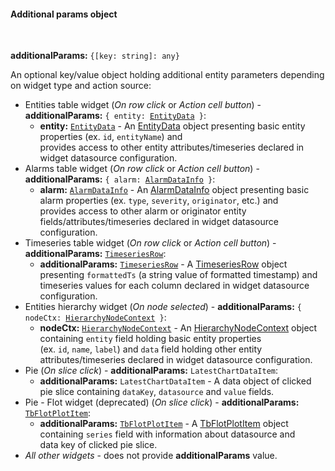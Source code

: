 #### Additional params object

<div class="divider"></div>
<br/>

<b>additionalParams:</b> <code>{[key: string]: any}</code>

An optional key/value object holding additional entity parameters depending on widget type and action source:

<ul>
  <li>Entities table widget (<i>On row click</i> or <i>Action cell button</i>) - <b>additionalParams:</b> <code>{ entity: <a href="https://github.com/sobeam/sobeam/blob/e264f7b8ddff05bda85c4833bf497f47f447496e/ui-ngx/src/app/modules/home/components/widget/lib/table-widget.models.ts#L61" target="_blank">EntityData</a> }</code>:
    <ul>
      <li><b>entity:</b> <code><a href="https://github.com/sobeam/sobeam/blob/e264f7b8ddff05bda85c4833bf497f47f447496e/ui-ngx/src/app/modules/home/components/widget/lib/table-widget.models.ts#L61" target="_blank">EntityData</a></code> - An 
            <a href="https://github.com/sobeam/sobeam/blob/e264f7b8ddff05bda85c4833bf497f47f447496e/ui-ngx/src/app/modules/home/components/widget/lib/table-widget.models.ts#L61" target="_blank">EntityData</a> object
            presenting basic entity properties (ex. <code>id</code>, <code>entityName</code>) and <br> provides access to other entity attributes/timeseries declared in widget datasource configuration.
      </li>
    </ul>
  </li>        
  <li>Alarms table widget (<i>On row click</i> or <i>Action cell button</i>) - <b>additionalParams:</b> <code>{ alarm: <a href="https://github.com/sobeam/sobeam/blob/7049f564b4f2a1f49f730c72a1c62f9f24aeb7cc/ui-ngx/src/app/shared/models/alarm.models.ts#L147" target="_blank">AlarmDataInfo</a> }</code>:
    <ul>
      <li><b>alarm:</b> <code><a href="https://github.com/sobeam/sobeam/blob/7049f564b4f2a1f49f730c72a1c62f9f24aeb7cc/ui-ngx/src/app/shared/models/alarm.models.ts#L147" target="_blank">AlarmDataInfo</a></code> - An 
            <a href="https://github.com/sobeam/sobeam/blob/7049f564b4f2a1f49f730c72a1c62f9f24aeb7cc/ui-ngx/src/app/shared/models/alarm.models.ts#L147" target="_blank">AlarmDataInfo</a> object
            presenting basic alarm properties (ex. <code>type</code>, <code>severity</code>, <code>originator</code>, etc.) and <br> provides access to other alarm or originator entity fields/attributes/timeseries declared in widget datasource configuration.
      </li>
    </ul>
  </li>        
  <li>Timeseries table widget (<i>On row click</i> or <i>Action cell button</i>) - <b>additionalParams:</b> <code><a href="https://github.com/sobeam/sobeam/blob/e264f7b8ddff05bda85c4833bf497f47f447496e/ui-ngx/src/app/modules/home/components/widget/lib/timeseries-table-widget.component.ts#L80" target="_blank">TimeseriesRow</a></code>:
    <ul>
      <li><b>additionalParams:</b> <code><a href="https://github.com/sobeam/sobeam/blob/e264f7b8ddff05bda85c4833bf497f47f447496e/ui-ngx/src/app/modules/home/components/widget/lib/timeseries-table-widget.component.ts#L80" target="_blank">TimeseriesRow</a></code> - A 
            <a href="https://github.com/sobeam/sobeam/blob/e264f7b8ddff05bda85c4833bf497f47f447496e/ui-ngx/src/app/modules/home/components/widget/lib/timeseries-table-widget.component.ts#L80" target="_blank">TimeseriesRow</a> object
            presenting <code>formattedTs</code> (a string value of formatted timestamp) and <br> timeseries values for each column declared in widget datasource configuration.
      </li>
    </ul>
  </li>   
  <li>Entities hierarchy widget (<i>On node selected</i>) - <b>additionalParams:</b> <code>{ nodeCtx: <a href="https://github.com/sobeam/sobeam/blob/e264f7b8ddff05bda85c4833bf497f47f447496e/ui-ngx/src/app/modules/home/components/widget/lib/entities-hierarchy-widget.models.ts#L35" target="_blank">HierarchyNodeContext</a> }</code>:
    <ul>
      <li><b>nodeCtx:</b> <code><a href="https://github.com/sobeam/sobeam/blob/e264f7b8ddff05bda85c4833bf497f47f447496e/ui-ngx/src/app/modules/home/components/widget/lib/entities-hierarchy-widget.models.ts#L35" target="_blank">HierarchyNodeContext</a></code> - An 
            <a href="https://github.com/sobeam/sobeam/blob/e264f7b8ddff05bda85c4833bf497f47f447496e/ui-ngx/src/app/modules/home/components/widget/lib/entities-hierarchy-widget.models.ts#L35" target="_blank">HierarchyNodeContext</a> object
            containing <code>entity</code> field holding basic entity properties <br> (ex. <code>id</code>, <code>name</code>, <code>label</code>) and <code>data</code> field holding other entity attributes/timeseries declared in widget datasource configuration.
      </li>
    </ul>
  </li>
  <li>Pie (<i>On slice click</i>) - <b>additionalParams:</b> <code>LatestChartDataItem</code>:
    <ul>
      <li><b>additionalParams:</b> <code>LatestChartDataItem</code> - A 
            data object of clicked pie slice 
            containing <code>dataKey</code>, <code>datasource</code> and <code>value</code> fields.
      </li>
    </ul>
  </li>
  <li>Pie - Flot widget (deprecated) (<i>On slice click</i>) - <b>additionalParams:</b> <code><a href="https://github.com/sobeam/sobeam/blob/e264f7b8ddff05bda85c4833bf497f47f447496e/ui-ngx/src/app/modules/home/components/widget/lib/flot-widget.models.ts#L62" target="_blank">TbFlotPlotItem</a></code>:
    <ul>
      <li><b>additionalParams:</b> <code><a href="https://github.com/sobeam/sobeam/blob/e264f7b8ddff05bda85c4833bf497f47f447496e/ui-ngx/src/app/modules/home/components/widget/lib/flot-widget.models.ts#L62" target="_blank">TbFlotPlotItem</a></code> - A 
            <a href="https://github.com/sobeam/sobeam/blob/e264f7b8ddff05bda85c4833bf497f47f447496e/ui-ngx/src/app/modules/home/components/widget/lib/flot-widget.models.ts#L62" target="_blank">TbFlotPlotItem</a> object
            containing <code>series</code> field with information about datasource and <br> data key of clicked pie slice.
      </li>
    </ul>
  </li>
  <li><i>All other widgets</i> - does not provide <b>additionalParams</b> value.
  </li>
</ul> 
